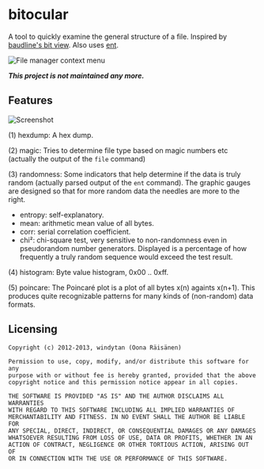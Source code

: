 bitocular
========
A tool to quickly examine the general structure of a file. Inspired by [baudline's bit view](http://www.baudline.com/manual/open_file.html#bit_view). Also uses [ent](http://www.fourmilab.ch/random/).

![File manager context menu](http://www.cs.helsinki.fi/u/okraisan/bitview-menu.png)

***This project is not maintained any more.***

Features
--------

![Screenshot](http://www.cs.helsinki.fi/u/okraisan/bitshot-readme.png)

(1) hexdump: A hex dump.

(2) magic: Tries to determine file type based on magic numbers etc (actually the output of the `file` command)

(3) randomness: Some indicators that help determine if the data is truly random (actually parsed output of the `ent` command). The graphic gauges are designed so that for more random data the needles are more to the right.

*  entropy: self-explanatory.
*  mean: arithmetic mean value of all bytes.
*  corr: serial correlation coefficient.
*  chi²: chi-square test, very sensitive to non-randomness even in pseudorandom number generators. Displayed is a percentage of how frequently a truly random sequence would exceed the test result.

(4) histogram: Byte value histogram, 0x00 .. 0xff.

(5) poincare: The Poincaré plot is a plot of all bytes x(n) againts x(n+1). This produces quite recognizable patterns for many kinds of (non-random) data formats.

Licensing
---------

    Copyright (c) 2012-2013, windytan (Oona Räisänen)
    
    Permission to use, copy, modify, and/or distribute this software for any
    purpose with or without fee is hereby granted, provided that the above
    copyright notice and this permission notice appear in all copies.
    
    THE SOFTWARE IS PROVIDED "AS IS" AND THE AUTHOR DISCLAIMS ALL WARRANTIES
    WITH REGARD TO THIS SOFTWARE INCLUDING ALL IMPLIED WARRANTIES OF
    MERCHANTABILITY AND FITNESS. IN NO EVENT SHALL THE AUTHOR BE LIABLE FOR
    ANY SPECIAL, DIRECT, INDIRECT, OR CONSEQUENTIAL DAMAGES OR ANY DAMAGES
    WHATSOEVER RESULTING FROM LOSS OF USE, DATA OR PROFITS, WHETHER IN AN
    ACTION OF CONTRACT, NEGLIGENCE OR OTHER TORTIOUS ACTION, ARISING OUT OF
    OR IN CONNECTION WITH THE USE OR PERFORMANCE OF THIS SOFTWARE.
